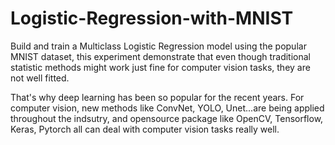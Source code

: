 # Logistic-Regression-with-MNIST

Build and train a Multiclass Logistic Regression model using the popular MNIST dataset, this experiment demonstrate that even though
traditional statistic methods might work just fine for computer vision tasks, they are not well fitted. 

That's why deep learning has been so popular for the recent years. For computer vision, new methods like ConvNet, YOLO, Unet...are being 
applied throughout the indsutry, and opensource package like OpenCV, Tensorflow, Keras, Pytorch all can deal with computer vision
tasks really well.
